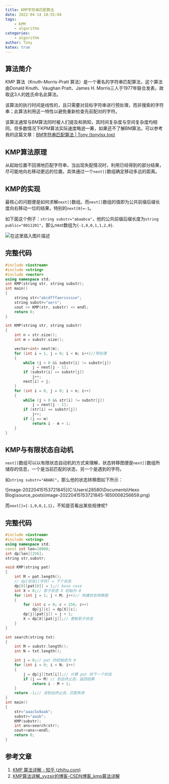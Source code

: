 ```yaml
---
title: KMP字符串匹配算法
date: 2022-04-14 18:55:04
tags:
	- KPM
	- algorithm
categories:
	- algorithm
author: Tony
katex: true
---
```


## 算法简介

KMP 算法（Knuth-Morris-Pratt 算法）是一个著名的字符串匹配算法，这个算法由Donald Knuth、Vaughan Pratt、James H. Morris三人于1977年联合发表，故取这3人的姓氏命名此算法。

该算法的执行时间是线性的，且只需要对目标字符串进行预处理，而非搜索的字符串；此算法利用这一特性以避免重新检查先前配对的字符。

该算法通常与BM算法同时被人们提及和熟知，其时间复杂度与空间复杂度均相同，但多数情况下KPM算法实际速度略逊一筹，如果还不了解BM算法，可以参考我的这篇文章：[BM字符串匹配算法 | Tony (tonylsx.top)](http://tonylsx.top/2022/03/27/BM-algorithm/)

## KMP算法原理

从起始位置不回溯地匹配字符串，当出现失配情况时，利用已经得到的部分结果，尽可能地向右移动更远的位置。具体通过一个`next[]`数组确定移动多远的距离。

## KMP的实现

最核心的问题便是如何求解`next[]`数组。而`next[]`数组的值即为公共前缀后缀长度向右移动一位的结果，特别的`next[0]=-1`。

如下面这个例子：`string substr="abaabca"`，他的公共前缀后缀长度为`string public="0011201"`，那么next数组为`{-1,0,0,1,1,2,0}`.

![在这里插入图片描述](https://img-blog.csdnimg.cn/20190423221541855.png?x-oss-process=image/watermark,type_ZmFuZ3poZW5naGVpdGk,shadow_10,text_aHR0cHM6Ly9ibG9nLmNzZG4ubmV0L3l5enNpcg==,size_16,color_FFFFFF,t_70)

## 完整代码

```cpp
#include <iostream>
#include <string>
#include <vector>
using namespace std;
int KMP(string str, string substr);
int main()
{
    string str="abcdfffaerssssse";
    string substr="aers";
    cout << KMP(str, substr) << endl;
    return 0;
}

int KMP(string str, string substr)
{
    int n = str.size();
    int m = substr.size();

    vector<int> next(m);
    for (int i = 1, j = 0; i < m; i++)//预处理
    {
        while (j > 0 && substr[i] != substr[j])
            j = next[j - 1];
        if (substr[i] == substr[j])
            j++;
        next[i] = j;
    }
    for (int i = 0, j = 0; i < n; i++)
    {
        while (j > 0 && str[i] != substr[j])
            j = next[j - 1];
        if (str[i] == substr[j])
            j++;
        if (j == m)
            return i - m + 1;
    }
}
```

## KMP与有限状态自动机

`next[]`数组可以以有限状态自动机的方式来理解，状态转移图便是`next[]`数组所储存的信息，一个是当前匹配的状态，另一个是遇到的字符。

如`string substr="ABABC"`，那么他的状态转移图如下所示：

![image-20220415153721845](C:\Users\28580\Documents\Hexo Blog\source\_posts\image-20220415153721845-1650008256659.png)

而`next[]={-1,0,0,1,1}`，不知是否看出某些规律呢?

## 完整代码

```cpp
#include <iostream>
#include <string>
using namespace std;
const int len=10000;
int dp[len][256];
string str,substr;

void KMP(string pat)
{
    int M = pat.length();
    // dp[状态][字符] = 下个状态
    dp[0][pat[0]] = 1;// base case
    int X = 0;// 影子状态 X 初始为 0
    for (int j = 1; j < M; j++)// 构建状态转移图
    {
        for (int c = 0; c < 256; c++)
            dp[j][c] = dp[X][c];
        dp[j][pat[j]] = j + 1;
        X = dp[X][pat[j]];// 更新影子状态
    }
}

int search(string txt)
{
    int M = substr.length();
    int N = txt.length();

    int j = 0;// pat 的初始态为 0
    for (int i = 0; i < N; i++)
    {
        j = dp[j][txt[i]];// 计算 pat 的下一个状态
        if (j == M) // 到达终止态，返回结果
            return i - M + 1;
    }
    return -1;// 没到达终止态，匹配失败
}
int main()
{
    str="aaac5a9aab";
    substr="aaab";
    KMP(substr);
    int ans=search(str);
    cout<<ans<<endl;
    return 0;
}

```

## 参考文章

1. [KMP 算法详解 - 知乎 (zhihu.com)](https://zhuanlan.zhihu.com/p/83334559)
2. [KMP算法详解_yyzsir的博客-CSDN博客_kmp算法详解](https://blog.csdn.net/yyzsir/article/details/89462339)